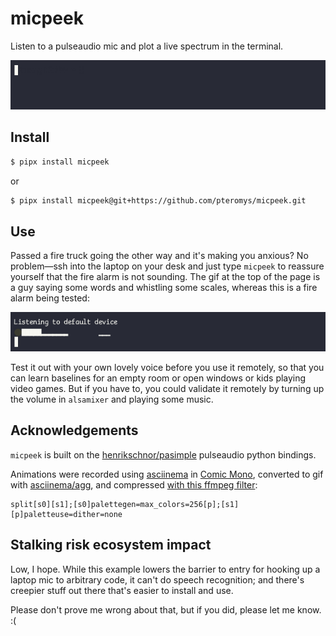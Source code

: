 micpeek
========

Listen to a pulseaudio mic and plot a live spectrum in the terminal.

![$ micpeek](https://github.com/pteromys/micpeek/raw/v1.0.1/micpeek.gif)

## Install

```sh
$ pipx install micpeek
```

or

```sh
$ pipx install micpeek@git+https://github.com/pteromys/micpeek.git
```

## Use

Passed a fire truck going the other way and it's making you anxious?
No problem—ssh into the laptop on your desk and just type `micpeek` to
reassure yourself that the fire alarm is not sounding. The gif at the
top of the page is a guy saying some words and whistling some scales,
whereas this is a fire alarm being tested:

![gif of micpeek output when fire alarms are audible](https://github.com/pteromys/micpeek/raw/v1.0.1/alarmed.gif)

Test it out with your own lovely voice before you use it remotely, so
that you can learn baselines for an empty room or open windows or kids
playing video games. But if you have to, you could validate it remotely
by turning up the volume in `alsamixer` and playing some music.

## Acknowledgements

`micpeek` is built on the
[henrikschnor/pasimple](https://github.com/henrikschnor/pasimple)
pulseaudio python bindings.

Animations were recorded using [asciinema](https://asciinema.org/) in
[Comic Mono](https://dtinth.github.io/comic-mono-font/), converted to
gif with [asciinema/agg](https://github.com/asciinema/agg), and
compressed [with this ffmpeg filter](https://superuser.com/a/556031):

```
split[s0][s1];[s0]palettegen=max_colors=256[p];[s1][p]paletteuse=dither=none
```

## Stalking risk ecosystem impact

Low, I hope. While this example lowers the barrier to entry for hooking
up a laptop mic to arbitrary code, it can't do speech recognition;
and there's creepier stuff out there that's easier to install and use.

Please don't prove me wrong about that, but if you did, please let me
know. :(
